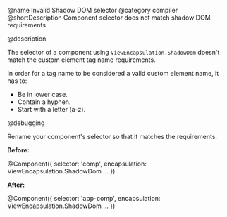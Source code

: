 @name Invalid Shadow DOM selector
@category compiler
@shortDescription Component selector does not match shadow DOM requirements

@description

The selector of a component using `ViewEncapsulation.ShadowDom` doesn't match the custom element tag name requirements.

In order for a tag name to be considered a valid custom element name, it has to:

*   Be in lower case.
*   Contain a hyphen.
*   Start with a letter \(a-z\).

@debugging

Rename your component's selector so that it matches the requirements.

**Before:**

<code-example format="typescript" language="typescript">

&commat;Component({
  selector: 'comp',
  encapsulation: ViewEncapsulation.ShadowDom
  &hellip;
})

</code-example>

**After:**

<code-example format="typescript" language="typescript">

&commat;Component({
  selector: 'app-comp',
  encapsulation: ViewEncapsulation.ShadowDom
  &hellip;
})

</code-example>
